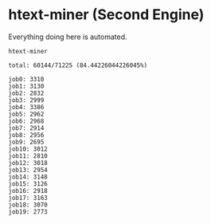 # htext-miner (Second Engine)

Everything doing here is automated.

```
htext-miner

total: 60144/71225 (84.44226044226045%)

job0: 3310
job1: 3130
job2: 2832
job3: 2999
job4: 3386
job5: 2962
job6: 2968
job7: 2914
job8: 2956
job9: 2695
job10: 3012
job11: 2810
job12: 3018
job13: 2954
job14: 3148
job15: 3126
job16: 2918
job17: 3163
job18: 3070
job19: 2773
```